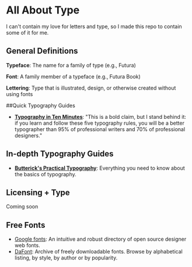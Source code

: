 # All About Type
I can't contain my love for letters and type, so I made this repo to contain some of it for me.

## General Definitions
**Typeface**: The name for a family of type (e.g., Futura)

**Font**: A family member of a typeface (e.g., Futura Book)

**Lettering**: Type that is illustrated, design, or otherwise created without using fonts

##Quick Typography Guides
+ **[Typography in Ten Minutes](http://practicaltypography.com/typography-in-ten-minutes.html)**: "This is a bold claim, but I stand be­hind it: if you learn and fol­low these five ty­pog­ra­phy rules, you will be a bet­ter ty­pog­ra­pher than 95% of pro­fes­sional writ­ers and 70% of pro­fes­sional de­sign­ers."

## In-depth Typography Guides
+ **[Butterick's Practical Typography](http://practicaltypography.com/)**: Everything you need to know about the basics of typography.

## Licensing + Type
Coming soon

## Free Fonts
+ [Google fonts](https://fonts.google.com/): An intuitive and robust directory of open source designer web fonts.
+ [DaFont](http://www.dafont.com/): Archive of freely downloadable fonts. Browse by alphabetical listing, by style, by author or by popularity.



